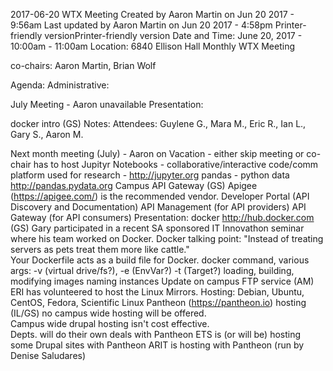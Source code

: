 2017-06-20 WTX Meeting
Created by Aaron Martin on Jun 20 2017 - 9:56am 
Last updated by Aaron Martin on Jun 20 2017 - 4:58pm
Printer-friendly versionPrinter-friendly version
Date and Time: June 20, 2017 - 10:00am - 11:00am
Location:  6840 Ellison Hall
Monthly WTX Meeting

co-chairs: Aaron Martin, Brian Wolf

Agenda: 
Administrative:

​July Meeting - Aaron unavailable
Presentation:

docker intro (GS)
Notes: 
Attendees: Guylene G., Mara M., Eric R., Ian L., Gary S., Aaron M.

Next month meeting (July) - Aaron on Vacation - either skip meeting or co-chair has to host
Jupityr Notebooks - collaborative/interactive code/comm platform used for research - http://jupyter.org
pandas - python data http://pandas.pydata.org
Campus API Gateway (GS)
Apigee (https://apigee.com/) is the recommended vendor.
Developer Portal (API Discovery and Documentation)
API Management (for API providers)
API Gateway (for API consumers)
Presentation: docker http://hub.docker.com (GS)
Gary participated in a recent SA sponsored IT Innovathon seminar where his team worked on Docker.
Docker talking point: "Instead of treating servers as pets treat them more like cattle."  
Your Dockerfile acts as a build file for Docker.
docker command, various args: -v (virtual drive/fs?), -e (EnvVar?) -t (Target?)
loading, building, modifying images
naming instances
Update on campus FTP service (AM)
ERI has volunteered to host the Linux Mirrors.
Hosting: Debian, Ubuntu, CentOS, Fedora, Scientific Linux
Pantheon (https://pantheon.io) hosting (IL/GS)
no campus wide hosting will be offered.  
Campus wide drupal hosting isn't cost effective.  
Depts. will do their own deals with Pantheon
ETS is (or will be) hosting some Drupal sites with Pantheon
ARIT is hosting with Pantheon (run by Denise Saludares)
